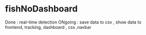 # fishNoDashboard
Done : real-time detection 
ONgoing : save data to csv , show data to frontend, tracking, dashboard , css ,navbar
